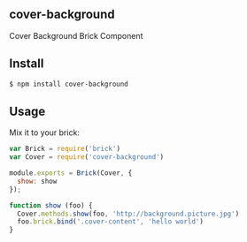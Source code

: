 ## cover-background

Cover Background Brick Component

## Install

```bash
$ npm install cover-background
```

## Usage

Mix it to your brick:

```js
var Brick = require('brick')
var Cover = require('cover-background')

module.exports = Brick(Cover, {
  show: show
});

function show (foo) {
  Cover.methods.show(foo, 'http://background.picture.jpg')
  foo.brick.bind('.cover-content', 'hello world')
}
```
